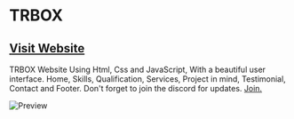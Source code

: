 # TRBOX
## [Visit Website](https://ryzenen.com/trbox)

TRBOX  Website Using Html, Css and JavaScript, With a beautiful user interface. Home, Skills, Qualification, Services, Project in mind, Testimonial, Contact and Footer.
Don't forget to join the discord for updates. [Join.](https://ryzenen.com/discord)

![Preview](/preview.png)
